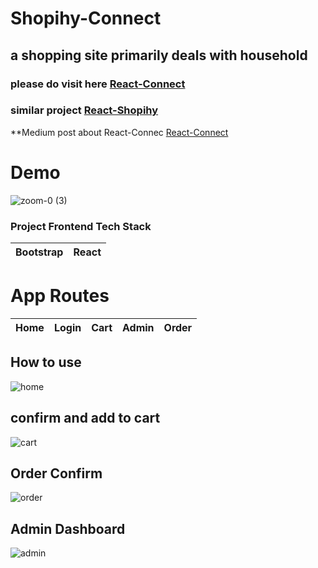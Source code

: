 
# Shopihy-Connect
## a shopping site primarily deals with household



### please do visit here [React-Connect](https://react-connect.ahmedshaf02.now.sh/)
### similar project [React-Shopihy](https://react-shopihy-com.ahmedshaf02.now.sh/)

**Medium post about React-Connec [React-Connect](https://medium.com/@ahmedshaf02/)


 # Demo
![zoom-0 (3)](https://user-images.githubusercontent.com/59289789/89720144-0c178580-d984-11ea-9d25-48398a27b2a3.gif)



### Project Frontend Tech Stack
| Bootstrap | React | 
| --- | --- | 



# App Routes

| Home | Login | Cart | Admin | Order |
| --- | --- | --- | --- | --- |





## How to use


![home](https://firebasestorage.googleapis.com/v0/b/fir-login-react-66d68.appspot.com/o/images%2Freact%20connect.PNG?alt=media&token=2a42eb53-3857-4885-873d-7eaf5584c281%22)





## confirm and add to cart


![cart](https://firebasestorage.googleapis.com/v0/b/fir-login-react-66d68.appspot.com/o/images%2Freact%20connect2.PNG?alt=media&token=53c6193b-8302-47b7-9610-f248e03bb7d0%22)




## Order Confirm



![order](https://firebasestorage.googleapis.com/v0/b/fir-login-react-66d68.appspot.com/o/images%2Freact-connect.PNG?alt=media&token=36892405-b01a-43b8-a031-dffddea5ff4d)





## Admin Dashboard


![admin](https://firebasestorage.googleapis.com/v0/b/fir-login-react-66d68.appspot.com/o/images%2Freactconnect.PNG?alt=media&token=0e2e7695-03e7-4c29-b4c0-d0d0d75fc34f%22)

